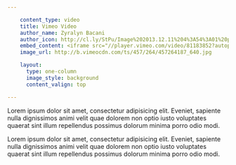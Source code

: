 ```yaml
---

    content_type: video
    title: Vimeo Video
    author_name: Zyralyn Bacani
    author_icon: http://cl.ly/StPu/Image%202013.12.11%204%3A54%3A01%20pm.png
    embed_content: <iframe src="//player.vimeo.com/video/81183852?autoplay=1&amp;byline=0&amp;portrait=0" frameborder="0" height="100%" width="100%" webkitallowfullscreen="" mozallowfullscreen="" allowfullscreen=""></iframe>
    image_url: http://b.vimeocdn.com/ts/457/264/457264187_640.jpg

    layout:
      type: one-column
      image_style: background
      content_valign: top

---
```


Lorem ipsum dolor sit amet, consectetur adipisicing elit. Eveniet, sapiente nulla dignissimos animi velit quae dolorem non optio iusto voluptates quaerat sint illum repellendus possimus dolorum minima porro odio modi.

Lorem ipsum dolor sit amet, consectetur adipisicing elit. Eveniet, sapiente nulla dignissimos animi velit quae dolorem non optio iusto voluptates quaerat sint illum repellendus possimus dolorum minima porro odio modi.

<!-- http://vimeo.com/api/v2/video/81183852.json -->
